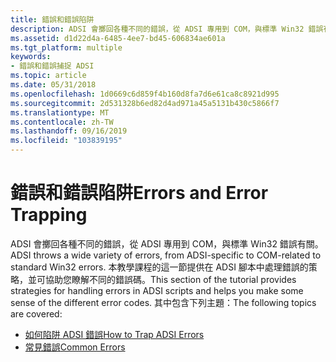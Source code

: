```yaml
---
title: 錯誤和錯誤陷阱
description: ADSI 會擲回各種不同的錯誤，從 ADSI 專用到 COM，與標準 Win32 錯誤有關。
ms.assetid: d1d22d4a-6485-4ee7-bd45-606834ae601a
ms.tgt_platform: multiple
keywords:
- 錯誤和錯誤捕捉 ADSI
ms.topic: article
ms.date: 05/31/2018
ms.openlocfilehash: 1d0669c6d859f4b160d8fa7d6e61ca8c8921d995
ms.sourcegitcommit: 2d531328b6ed82d4ad971a45a5131b430c5866f7
ms.translationtype: MT
ms.contentlocale: zh-TW
ms.lasthandoff: 09/16/2019
ms.locfileid: "103839195"
---
```

# <a name="errors-and-error-trapping"></a><span data-ttu-id="44934-104">錯誤和錯誤陷阱</span><span class="sxs-lookup"><span data-stu-id="44934-104">Errors and Error Trapping</span></span>

<span data-ttu-id="44934-105">ADSI 會擲回各種不同的錯誤，從 ADSI 專用到 COM，與標準 Win32 錯誤有關。</span><span class="sxs-lookup"><span data-stu-id="44934-105">ADSI throws a wide variety of errors, from ADSI-specific to COM-related to standard Win32 errors.</span></span> <span data-ttu-id="44934-106">本教學課程的這一節提供在 ADSI 腳本中處理錯誤的策略，並可協助您瞭解不同的錯誤碼。</span><span class="sxs-lookup"><span data-stu-id="44934-106">This section of the tutorial provides strategies for handling errors in ADSI scripts and helps you make some sense of the different error codes.</span></span> <span data-ttu-id="44934-107">其中包含下列主題：</span><span class="sxs-lookup"><span data-stu-id="44934-107">The following topics are covered:</span></span>

-   [<span data-ttu-id="44934-108">如何陷阱 ADSI 錯誤</span><span class="sxs-lookup"><span data-stu-id="44934-108">How to Trap ADSI Errors</span></span>](how-to-trap-adsi-errors.md)
-   [<span data-ttu-id="44934-109">常見錯誤</span><span class="sxs-lookup"><span data-stu-id="44934-109">Common Errors</span></span>](common-errors.md)

 

 




